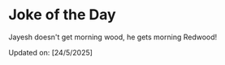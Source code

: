 # Joke of the Day

<!-- #joke -->
Jayesh doesn't get morning wood, he gets morning Redwood!

Updated on: [24/5/2025]
<!-- #jokeEnd -->